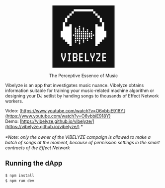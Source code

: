 <p align="center"><img src="assets/img/logo/Logo-12.png" width="200px"></p>
<p align="center">The Perceptive Essence of Music</p>

Vibelyze is an app that investigates music nuance. Vibelyze obtains information suitable for training your music-related machine algorithm or designing your DJ setlist by handing songs to thousands of Effect Network workers.

Video: [https://www.youtube.com/watch?v=O6vbbiE918Y](https://www.youtube.com/watch?v=O6vbbiE918Y)<br>
Demo: [https://vibelyze.github.io/vibelyze/](https://vibelyze.github.io/vibelyze/) * <br><br>
<i>*Note: only the owner of the VIBELYZE campaign is allowed to make a batch of songs at the moment, because of permission settings in the smart contracts of the Effect Network 
</i>


## Running the dApp

```bash
$ npm install
$ npm run dev
```
